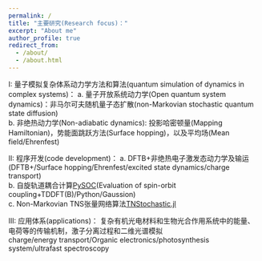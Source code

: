 ```yaml
---
permalink: /
title: "主要研究(Research focus)："
excerpt: "About me"
author_profile: true
redirect_from: 
  - /about/
  - /about.html
---
```


I: 量子模拟复杂体系动力学方法和算法(quantum simulation of dynamics in complex systems)：
a.	量子开放系统动力学(Open quantum system dynamics)：非马尔可夫随机量子态扩散(non-Markovian stochastic quantum state diffusion)  
b.	非绝热动力学(Non-adiabatic dynamics): 投影哈密顿量(Mapping Hamiltonian)，势能面跳跃方法(Surface hopping)，以及平均场(Mean field/Ehrenfest)  

II: 程序开发(code development)：
a.	DFTB+非绝热电子激发态动力学及输运(DFTB+/Surface hopping/Ehrenfest/excited state dynamics/charge transport)  
b.	自旋轨道耦合计算[PySOC](https://github.com/jzpathfinder/pysoc)(Evaluation of spin-orbit coupling+TDDFT(B)/Python/Gaussion)  
c.	Non-Markovian TNS张量网络算法[TNStochastic.jl](https://github.com/jzpathfinder/TNStochastic.jl)  

III: 应用体系(applications)：
复杂有机光电材料和生物光合作用系统中的能量、电荷等的传输机制，激子分离过程和二维光谱模拟  
charge/energy transport/Organic electronics/photosynthesis system/ultrafast spectroscopy  

